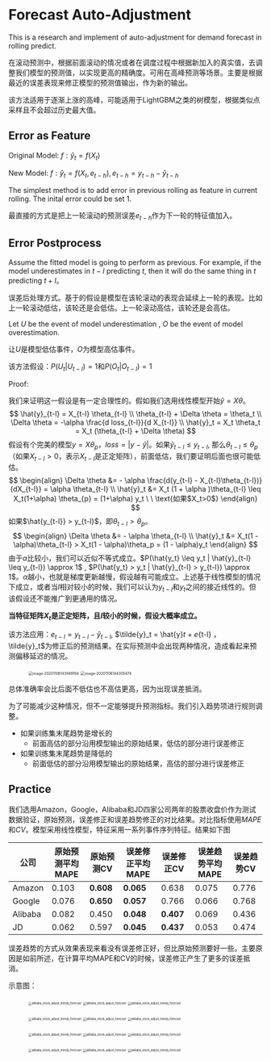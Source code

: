 # Forecast Auto-Adjustment 

This is a research and implement of auto-adjustment for demand forecast in rolling predict. 

在滚动预测中，根据前面滚动的情况或者在调度过程中根据新加入的真实值，去调整我们模型的预测值，以实现更高的精确度。可用在高峰预测等场景。主要是根据最近的误差表现来修正模型的预测值输出，作为新的输出。

该方法适用于逐渐上涨的高峰，可能适用于LightGBM之类的树模型，根据类似点采样且不会超过历史最大值。

## Error as Feature

Original Model: $f: \hat{y}_t = f(X_t)$

New Model: $f: \hat{y}_t = f(X_t, e_{t-h}), e_{t-h} = y_{t-h} - \hat{y}_{t-h}$

The simplest method is to add error in previous rolling as feature in current rolling. The inital error could be set 1. 

最直接的方式是把上一轮滚动的预测误差$e_{t-h}$作为下一轮的特征值加入。

## Error Postprocess

Assume the fitted model is going to perform as previous. For example, if the model underestimates in $t-l$ predicting $t$, then it will do the same thing in $t$ predicting $t+l$。

误差后处理方式。基于的假设是模型在该轮滚动的表现会延续上一轮的表现。比如上一轮滚动低估，该轮还是会低估。上一轮滚动高估，该轮还是会高估。

Let $U$ be the event of model underestimation , $O$ be the event of model overestimation.

让$U$是模型低估事件，$O$为模型高估事件。

该方法假设：$P(U_t | U_{t-l}) = 1$和$P(O_t|O_{t-l}) = 1$

Proof:

我们来证明这一假设是有一定合理性的。假如我们选用线性模型开始$\hat{y} = X\theta$。
$$
\hat{y}_{t-l} = X_{t-l} \theta_{t-l} \\
\theta_{t-l} + \Delta \theta = \theta_t \\
\Delta \theta = -\alpha \frac{d loss_{t-l}}{d X_{t-l}} \\
\hat{y}_t = X_t \theta_t = X_t (\theta_{t-l} + \Delta \theta)
$$
假设有个完美的模型$y = X\theta_p$，$loss = |y - \hat{y}|$。如果$\hat{y}_{t-l} \leq y_{t-l}$, 那么$\theta_{t-l} \leq \theta_p$ （如果$X_{t-l} > 0$，表示$X_{t-l}$是正定矩阵），前面低估，我们要证明后面也很可能低估。
$$
\begin{align}
\Delta \theta &= - \alpha \frac{d(y_{t-l} - X_{t-l}\theta_{t-l})}{dX_{t-l}} = \alpha \theta_{t-l} \\
\hat{y}_t &= X_t (1 + \alpha )\theta_{t-l} \leq X_t(1+\alpha) \theta_{p} = (1+\alpha) y_t
\ \ \text{如果$X_t>0$}
\end{align} 
$$
如果$\hat{y_{t-l}} > y_{t-l}$，即$\theta_{t-l} > \theta_p$。
$$
\begin{align}
\Delta \theta &= - \alpha \theta_{t-l} \\
\hat{y}_t &= X_t(1 - \alpha)\theta_{t-l} > X_t(1 - \alpha)\theta_p = (1 - \alpha)y_t 
\end{align}
$$
由于$\alpha$比较小，我们可以近似不等式成立。$P(\hat{y_t} \leq y_t | \hat{y}_{t-l} \leq y_{t-l}) \approx 1$ , $P(\hat{y_t} > y_t | \hat{y}_{t-l} > y_{t-l}) \approx 1$。$\alpha$越小，也就是梯度更新越慢，假设越有可能成立。上述基于线性模型的情况下成立，或者当$l$相对较小的时候，我们可以认为$y_{t-l}$和$y_t$之间的接近线性的。但该假设还不能推广到更通用的情况。

**当特征矩阵$X_t$是正定矩阵，且$l$较小的时候，假设大概率成立。**

该方法应用：$e_{t-l} = y_{t-l} - \hat{y}_{t-l}$, $\tilde{y}_t = \hat{y}_t + e_{t-l} $，$\tilde{y}_t$为修正后的预测结果。在实际预测中会出现两种情况，造成看起来预测偏移延迟的情况。

<figure><img src="/Users/01370956/Library/Application Support/typora-user-images/image-20201106143949164.png" alt="image-20201106143949164" style="zoom:50%;" />
<img src="/Users/01370956/Library/Application Support/typora-user-images/image-20201106144305474.png" alt="image-20201106144305474" style="zoom:50%;" /></figure>

总体准确率会比后面不低估也不高估更高，因为出现误差抵消。

为了可能减少这种情况，但不一定能够提升预测指标。我们引入趋势项进行规则调整。

* 如果训练集末尾趋势是增长的
  * 前面高估的部分沿用模型输出的原始结果，低估的部分进行误差修正
* 如果训练集末尾趋势是降低的
  * 前面低估的部分沿用模型输出的原始结果，高估的部分进行误差修正

## Practice

我们选用Amazon，Google，Alibaba和JD四家公司两年的股票收盘价作为测试数据验证，原始预测，误差修正和误差趋势修正的对比结果。对比指标使用$MAPE$和$CV$。模型采用线性模型，特征采用一系列事件序列特征。结果如下图

| 公司    | 原始预测平均MAPE | 原始预测CV | 误差修正平均MAPE | 误差修正CV | 误差趋势平均MAPE | 误差趋势CV |
| ------- | ---------------- | ---------- | ---------------- | ---------- | ---------------- | ---------- |
| Amazon  | 0.103            | **0.608**  | **0.065**        | 0.638      | 0.075            | 0.776      |
| Google  | 0.076            | **0.650**  | **0.057**        | 0.766      | 0.066            | 0.768      |
| Alibaba | 0.082            | 0.450      | **0.048**        | **0.407**  | 0.069            | 0.436      |
| JD      | 0.062            | 0.597      | **0.045**        | **0.437**  | 0.053            | 0.474      |

误差趋势的方式从效果表现来看没有误差修正好，但比原始预测要好一些。主要原因是如前所述，在计算平均MAPE和CV的时候，误差修正产生了更多的误差抵消。

示意图：

<figure>
<img src="/Users/01370956/git/solver-master/forecast_auto_adjustment/images/alibaba_stock_normal_forecast.png" alt="alibaba_stock_adjust_trendy_forecast" style="zoom:40%;" />
  <img src="/Users/01370956/git/solver-master/forecast_auto_adjustment/images/alibaba_stock_adjust_forecast.png" alt="alibaba_stock_adjust_forecast" style="zoom:40%;" />
<img src="/Users/01370956/git/solver-master/forecast_auto_adjustment/images/alibaba_stock_adjust_trendy_forecast.png" alt="alibaba_stock_adjust_trendy_forecast" style="zoom:40%;" /></figure>

<figure>
<img src="/Users/01370956/git/solver-master/forecast_auto_adjustment/images/amazon_stock_normal_forecast.png" alt="alibaba_stock_adjust_trendy_forecast" style="zoom:40%;" />
  <img src="/Users/01370956/git/solver-master/forecast_auto_adjustment/images/amazon_stock_adjust_forecast.png" alt="alibaba_stock_adjust_forecast" style="zoom:40%;" />
<img src="/Users/01370956/git/solver-master/forecast_auto_adjustment/images/amazon_stock_adjust_trendy_forecast.png" alt="alibaba_stock_adjust_trendy_forecast" style="zoom:40%;" /></figure>

<figure>
<img src="/Users/01370956/git/solver-master/forecast_auto_adjustment/images/google_stock_normal_forecast.png" alt="alibaba_stock_adjust_trendy_forecast" style="zoom:40%;" />
  <img src="/Users/01370956/git/solver-master/forecast_auto_adjustment/images/google_stock_adjust_forecast.png" alt="alibaba_stock_adjust_forecast" style="zoom:40%;" />
<img src="/Users/01370956/git/solver-master/forecast_auto_adjustment/images/google_stock_adjust_trendy_forecast.png" alt="alibaba_stock_adjust_trendy_forecast" style="zoom:40%;" /></figure>

<figure>
<img src="/Users/01370956/git/solver-master/forecast_auto_adjustment/images/jd_stock_normal_forecast.png" alt="alibaba_stock_adjust_trendy_forecast" style="zoom:40%;" />
  <img src="/Users/01370956/git/solver-master/forecast_auto_adjustment/images/jd_stock_adjust_forecast.png" alt="alibaba_stock_adjust_forecast" style="zoom:40%;" />
<img src="/Users/01370956/git/solver-master/forecast_auto_adjustment/images/jd_stock_adjust_trendy_forecast.png" alt="alibaba_stock_adjust_trendy_forecast" style="zoom:40%;" /></figure>
